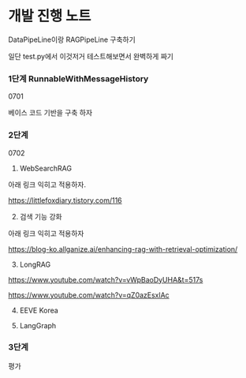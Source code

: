 # 개발 진행 노트 

DataPipeLine이랑 RAGPipeLine 구축하기 

일단 test.py에서 이것저거 테스트해보면서 완벽하게 짜기


### 1단계 RunnableWithMessageHistory

0701

베이스 코드 기반을 구축 하자 

### 2단계 

0702

1. WebSearchRAG 

아래 링크 익히고 적용하자. 

https://littlefoxdiary.tistory.com/116

2. 검색 기능 강화

아래 링크 익히고 적용하자 

https://blog-ko.allganize.ai/enhancing-rag-with-retrieval-optimization/

3. LongRAG

https://www.youtube.com/watch?v=vWpBaoDyUHA&t=517s

https://www.youtube.com/watch?v=qZ0azEsxlAc

4. EEVE Korea 

5. LangGraph

### 3단계 

평가 